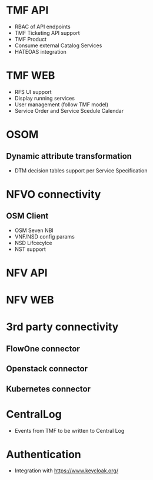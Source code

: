 # TMF API

- RBAC of API endpoints
- TMF Ticketing API support
- TMF Product
- Consume external Catalog Services
- HATEOAS integration

# TMF WEB

- RFS UI support
- Display running services
- User management (follow TMF model)
- Service Order and Service Scedule Calendar


# OSOM

## Dynamic attribute transformation

- DTM decision tables support per Service Specification



# NFVO connectivity

## OSM Client

- OSM Seven NBI
- VNF/NSD config params
- NSD Lifcecylce
- NST support

# NFV API


# NFV WEB


# 3rd party connectivity

## FlowOne connector


## Openstack connector


## Kubernetes connector


# CentralLog

- Events from TMF to be written to Central Log

# Authentication

- Integration with https://www.keycloak.org/ 
